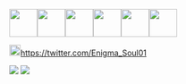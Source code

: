 

<img img height=50 src="https://cdn.jsdelivr.net/gh/devicons/devicon/icons/csharp/csharp-original.svg" /><img img height=50 src="https://cdn.jsdelivr.net/gh/devicons/devicon/icons/ruby/ruby-original.svg" /><img img height=50 src="https://cdn.jsdelivr.net/gh/devicons/devicon/icons/typescript/typescript-original.svg" /><img img height=50 src="https://cdn.jsdelivr.net/gh/devicons/devicon/icons/html5/html5-original.svg" /><img img height=50 src="https://cdn.jsdelivr.net/gh/devicons/devicon/icons/tailwindcss/tailwindcss-original-wordmark.svg" /><img img height=50 src="https://cdn.jsdelivr.net/gh/devicons/devicon/icons/vscode/vscode-original.svg" />
          
<img img height=20 src="https://cdn.jsdelivr.net/gh/devicons/devicon/icons/twitter/twitter-original.svg" />https://twitter.com/Enigma_Soul01
          
          
<img src="https://github-readme-stats.vercel.app/api/top-langs?username=OblivionNoirV2&layout=compact&theme=synthwave"/>
<img src="https://github-readme-stats.vercel.app/api?username=OblivionNoirV2&show_icons=true&theme=synthwave"/>

